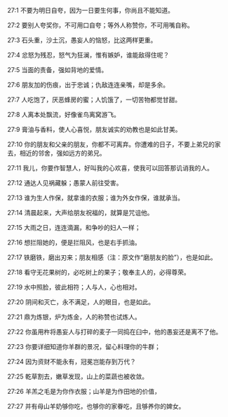 <a id="1"></a>27:1  不要为明日自夸，因为一日要生何事，你尚且不能知道。  

<a id="2"></a>27:2  要别人夸奖你，不可用口自夸；等外人称赞你，不可用嘴自称。  

<a id="3"></a>27:3  石头重，沙土沉，愚妄人的恼怒，比这两样更重。  

<a id="4"></a>27:4  忿怒为残忍，怒气为狂澜，惟有嫉妒，谁能敌得住呢？  

<a id="5"></a>27:5  当面的责备，强如背地的爱情。  

<a id="6"></a>27:6  朋友加的伤痕，出于忠诚；仇敌连连亲嘴，却是多余。  

<a id="7"></a>27:7  人吃饱了，厌恶蜂房的蜜；人饥饿了，一切苦物都觉甘甜。  

<a id="8"></a>27:8  人离本处飘流，好像雀鸟离窝游飞。  

<a id="9"></a>27:9  膏油与香料，使人心喜悦，朋友诚实的劝教也是如此甘美。  

<a id="10"></a>27:10  你的朋友和父亲的朋友，你都不可离弃。你遭难的日子，不要上弟兄的家去，相近的邻舍，强如远方的弟兄。  

<a id="11"></a>27:11  我儿，你要作智慧人，好叫我的心欢喜，使我可以回答那讥诮我的人。  

<a id="12"></a>27:12  通达人见祸藏躲；愚蒙人前往受害。  

<a id="13"></a>27:13  谁为生人作保，就拿谁的衣服；谁为外女作保，谁就承当。  

<a id="14"></a>27:14  清晨起来，大声给朋友祝福的，就算是咒诅他。  

<a id="15"></a>27:15  大雨之日，连连滴漏，和争吵的妇人一样；  

<a id="16"></a>27:16  想拦阻她的，便是拦阻风，也是右手抓油。  

<a id="17"></a>27:17  铁磨铁，磨出刃来；朋友相感（注：原文作“磨朋友的脸”），也是如此。  

<a id="18"></a>27:18  看守无花果树的，必吃树上的果子；敬奉主人的，必得尊荣。  

<a id="19"></a>27:19  水中照脸，彼此相符；人与人，心也相对。  

<a id="20"></a>27:20  阴间和灭亡，永不满足，人的眼目，也是如此。  

<a id="21"></a>27:21  鼎为炼银，炉为炼金，人的称赞也试炼人。  

<a id="22"></a>27:22  你虽用杵将愚妄人与打碎的麦子一同捣在臼中，他的愚妄还是离不了他。  

<a id="23"></a>27:23  你要详细知道你羊群的景况，留心料理你的牛群；  

<a id="24"></a>27:24  因为资财不能永有，冠冕岂能存到万代？  

<a id="25"></a>27:25  乾草割去，嫩草发现，山上的菜蔬也被收敛。  

<a id="26"></a>27:26  羊羔之毛是为你作衣服；山羊是为作田地的价值，  

<a id="27"></a>27:27  并有母山羊奶够你吃，也够你的家眷吃，且够养你的婢女。  
